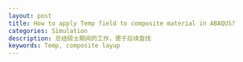 ```yaml
---
layout: post
title: How to apply Temp field to composite material in ABAQUS?
categories: Simulation
description: 总结硕士期间的工作，便于后续查找
keywords: Temp, composite layup
---
```

